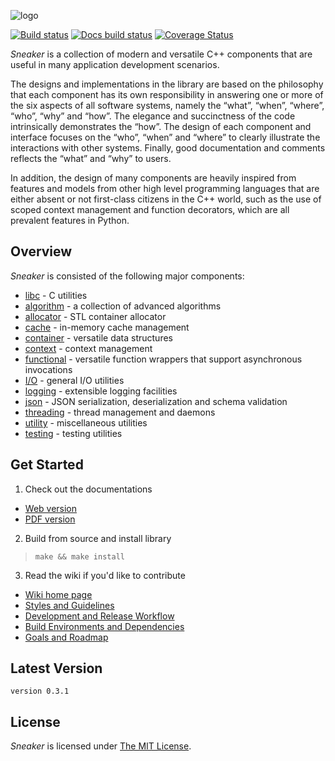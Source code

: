 ![logo](https://raw.github.com/yanzhengli/sneaker/master/resources/banner.png)

[![Build status](https://travis-ci.org/yanzhengli/sneaker.svg?branch=dev)](https://travis-ci.org/yanzhengli/sneaker)
[![Docs build status](https://readthedocs.org/projects/sneaker/badge/?version=latest)](https://sneaker.readthedocs.io/en/latest/)
[![Coverage Status](https://coveralls.io/repos/github/yanzhengli/sneaker/badge.svg?branch=dev)](https://coveralls.io/github/yanzhengli/sneaker?branch=dev)


_Sneaker_ is a collection of modern and versatile C++ components that are useful
in many application development scenarios.

The designs and implementations in the library are based on the philosophy that
each component has its own responsibility in answering one or more of the six
aspects of all software systems, namely the “what”, “when”, “where”, “who”,
“why” and “how”. The elegance and succinctness of the code intrinsically
demonstrates the “how”. The design of each component and interface focuses on
the “who”, “when” and “where” to clearly illustrate the interactions with
other systems. Finally, good documentation and comments reflects the “what”
and “why” to users.

In addition, the design of many components are heavily inspired from features
and models from other high level programming languages that are either absent or
not first-class citizens in the C++ world, such as the use of scoped context
management and function decorators, which are all prevalent features in Python.


## Overview

_Sneaker_ is consisted of the following major components:

* [libc](https://sneaker.readthedocs.io/en/latest/src/libc.html) - C utilities
* [algorithm](https://sneaker.readthedocs.io/en/latest/src/algorithm.html) - a collection of advanced algorithms
* [allocator](https://sneaker.readthedocs.io/en/latest/src/allocator.html) - STL container allocator
* [cache](https://sneaker.readthedocs.io/en/latest/src/cache.html) - in-memory cache management
* [container](https://sneaker.readthedocs.io/en/latest/src/container.html) - versatile data structures
* [context](https://sneaker.readthedocs.io/en/latest/src/context.html) - context management
* [functional](https://sneaker.readthedocs.io/en/latest/src/functional.html) - versatile function wrappers that support asynchronous invocations
* [I/O](https://sneaker.readthedocs.io/en/latest/src/io.html) - general I/O utilities
* [logging](https://sneaker.readthedocs.io/en/latest/src/logging.html) - extensible logging facilities
* [json](https://sneaker.readthedocs.io/en/latest/src/json.html) - JSON serialization, deserialization and schema validation
* [threading](https://sneaker.readthedocs.io/en/latest/src/threading.html) - thread management and daemons
* [utility](https://sneaker.readthedocs.io/en/latest/src/utility.html) - miscellaneous utilities
* [testing](https://sneaker.readthedocs.io/en/latest/src/testing.html) - testing utilities


## Get Started

1. Check out the documentations
  * [Web version](https://sneaker.readthedocs.org/en/latest/)
  * [PDF version](https://media.readthedocs.org/pdf/sneaker/latest/sneaker.pdf)

2. Build from source and install library
> `make && make install`

3. Read the wiki if you'd like to contribute
  * [Wiki home page](https://github.com/yanzhengli/sneaker/wiki)
  * [Styles and Guidelines](https://github.com/yanzhengli/sneaker/wiki/Styles-and-Guidelines)
  * [Development and Release Workflow](https://github.com/yanzhengli/sneaker/wiki/Development-and-Release-Workflow)
  * [Build Environments and Dependencies](https://github.com/yanzhengli/sneaker/wiki/Build-Environments-and-Dependencies)
  * [Goals and Roadmap](https://github.com/yanzhengli/sneaker/wiki/Goals-and-Roadmap)

## Latest Version
`version 0.3.1`


## License
*Sneaker* is licensed under [The MIT License](http://opensource.org/licenses/MIT).
